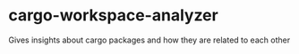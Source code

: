 # cargo-workspace-analyzer
Gives insights about cargo packages and how they are related to each other
